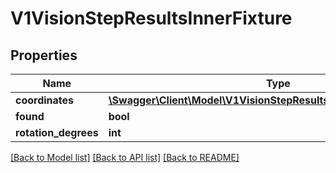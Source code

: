 # V1VisionStepResultsInnerFixture

## Properties
Name | Type | Description | Notes
------------ | ------------- | ------------- | -------------
**coordinates** | [**\Swagger\Client\Model\V1VisionStepResultsInnerFixtureCoordinates**](V1VisionStepResultsInnerFixtureCoordinates.md) |  | [optional] 
**found** | **bool** |  | [optional] 
**rotation_degrees** | **int** |  | [optional] 

[[Back to Model list]](../README.md#documentation-for-models) [[Back to API list]](../README.md#documentation-for-api-endpoints) [[Back to README]](../README.md)


